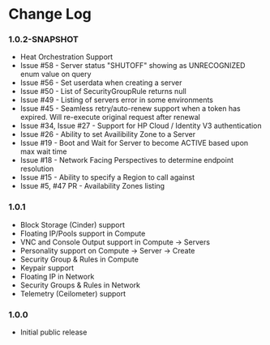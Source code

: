# Change Log

### 1.0.2-SNAPSHOT

* Heat Orchestration Support
* Issue #58 - Server status "SHUTOFF" showing as UNRECOGNIZED enum value on query
* Issue #56 - Set userdata when creating a server
* Issue #50 - List of SecurityGroupRule returns null
* Issue #49 - Listing of servers error in some environments
* Issue #45 - Seamless retry/auto-renew support when a token has expired. Will re-execute original request after renewal
* Issue #34, Issue #27 - Support for HP Cloud / Identity V3 authentication
* Issue #26 - Ability to set Availibility Zone to a Server
* Issue #19 - Boot and Wait for Server to become ACTIVE based upon max wait time
* Issue #18 - Network Facing Perspectives to determine endpoint resolution
* Issue #15 - Ability to specify a Region to call against
* Issue #5, #47 PR - Availability Zones listing

### 1.0.1

* Block Storage (Cinder) support
* Floating IP/Pools support in Compute
* VNC and Console Output support in Compute -> Servers
* Personality support on Compute -> Server -> Create
* Security Group & Rules in Compute
* Keypair support
* Floating IP in Network
* Security Groups & Rules in Network
* Telemetry (Ceilometer) support

### 1.0.0

* Initial public release
